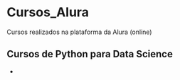 # Cursos_Alura
Cursos realizados na plataforma da Alura (online)

## Cursos de Python para Data Science

*   
